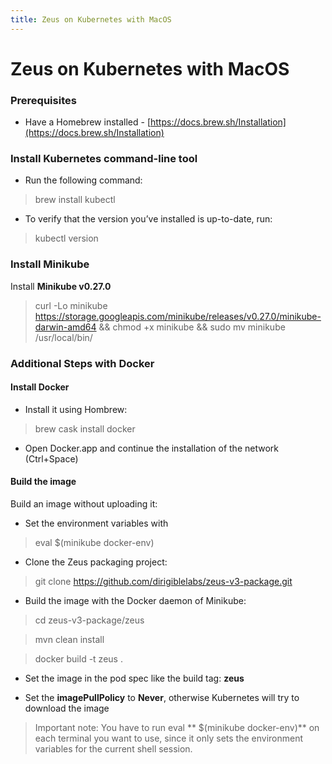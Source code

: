 ```yaml
---
title: Zeus on Kubernetes with MacOS
---
```


Zeus on Kubernetes with MacOS
===

### Prerequisites

* Have a Homebrew installed - [https://docs.brew.sh/Installation](https://docs.brew.sh/Installation)


### Install Kubernetes command-line tool

* Run the following command:

> brew install kubectl

* To verify that the version you’ve installed is up-to-date, run:

> kubectl version

### Install Minikube

  Install **Minikube v0.27.0**

> curl -Lo minikube https://storage.googleapis.com/minikube/releases/v0.27.0/minikube-darwin-amd64 && chmod +x minikube && sudo mv minikube /usr/local/bin/



### Additional Steps with Docker

#### Install Docker 

* Install it using Hombrew:

> brew cask install docker

* Open Docker.app and continue the installation of the network (Ctrl+Space)

#### Build the image

Build an image without uploading it:

* Set the environment variables with 

> eval $(minikube docker-env)

* Clone the Zeus packaging project:

> git clone https://github.com/dirigiblelabs/zeus-v3-package.git

* Build the image with the Docker daemon of Minikube:

> cd zeus-v3-package/zeus 

> mvn clean install

> docker build -t zeus .

* Set the image in the pod spec like the build tag: **zeus**

* Set the **imagePullPolicy** to **Never**, otherwise Kubernetes will try to download the image

> Important note: You have to run eval ** $(minikube docker-env)** on each terminal you want to use, since it only sets the environment variables for the current shell session.
